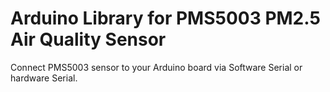 # Arduino Library for PMS5003 PM2.5 Air Quality Sensor
Connect PMS5003 sensor to your Arduino board via Software Serial or hardware Serial. 